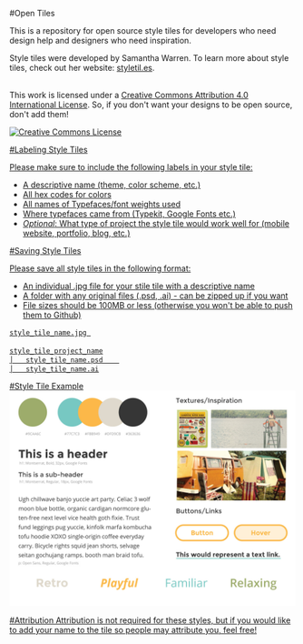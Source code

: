 #Open Tiles

This is a repository for open source style tiles for developers who need design help and designers who need inspiration.

Style tiles were developed by Samantha Warren.  To learn more about style tiles, check out her website: [styletil.es](http://www.styletil.es).

</a><br />This work is licensed under a <a rel="license" href="http://creativecommons.org/licenses/by/4.0/">Creative Commons Attribution 4.0 International License</a>. So, if you don't want your designs to be open source, don't add them!

<a rel="license" href="http://creativecommons.org/licenses/by/4.0/"><img alt="Creative Commons License" style="border-width:0" src="https://i.creativecommons.org/l/by/4.0/88x31.png" />

#Labeling Style Tiles

Please make sure to include the following labels in your style tile:

- A descriptive name (theme, color scheme, etc.)
- All hex codes for colors
- All names of Typefaces/font weights used
- Where typefaces came from (Typekit, Google Fonts etc.)
- *Optional*: What type of project the style tile would work well for (mobile website, portfolio, blog, etc.)

#Saving Style Tiles

Please save all style tiles in the following format:

- An individual .jpg file for your stile tile with a descriptive name
- A folder with any original files (.psd, .ai) - can be zipped up if you want
- File sizes should be 100MB or less (otherwise you won't be able to push them to Github)

```
style_tile_name.jpg 

style_tile_project_name
│   style_tile_name.psd    
│   style_tile_name.ai

```


#Style Tile Example
![Style Tile Example](examples/vintage_outdoors/vintage_outdoors.jpg)


#Attribution
Attribution is not required for these styles, but if you would like to add your name to the tile so people may attribute you, feel free!
